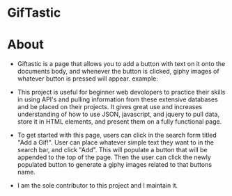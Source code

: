 # GifTastic


# About

* Giftastic is a page that allows you to add a button with text on it onto the documents body, and whenever the button is clicked, giphy images of whatever button is pressed will appear. 
example: 

* This project is useful for beginner web devolopers to practice their skills in using API's and pulling information from these extensive databases and be placed on their projects. It gives great use and increases understanding of how to use JSON, javascript, and jquery to pull data, store it in HTML elements, and present them on a fully functional page.

* To get started with this page, users can click in the search form titled "Add a Gif!". User can place whatever simple text they want to in the search bar, and click "Add". This will populate a button that will be appended to the top of the page. Then the user can click the newly populated button to generate a giphy images related to that buttons name.

* I am the sole contributor to this project and I maintain it.
